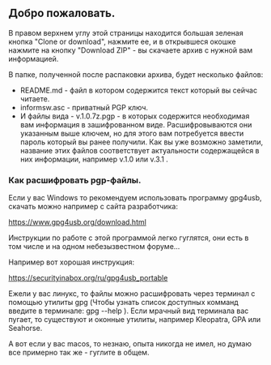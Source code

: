 ## Добро пожаловать.

   В правом верхнем углу этой страницы находится большая зеленая кнопка "Clone or download", нажмите ее, и в открывшеся окошке нажмите на кнопку "Download ZIP" - вы скачаете архив с нужной вам информацией. 

  В папке, полученной после распаковки архива, будет несколько файлов: 
* README.md - файл в котором содержится текст который вы сейчас читаете.
* informsw.asc - приватный PGP ключ.
* И файлы вида - v.1.0.7z.pgp  - в которых содержится необходимая вам информация в зашифрованном виде. Расшифровываются они указанным выше ключем, но для этого вам потребуется ввести пароль который вы ранее получили. Как вы уже возможно заметили, название этих файлов соответствует актуальности содержащейся в них информации, например v.1.0 или v.3.1 .

### Как расшифровать pgp-файлы.

Если у вас Windows то рекомендуем использовать программу gpg4usb, скачать можно например с сайта разработчика:

https://www.gpg4usb.org/download.html

Инструкции по работе с этой программой легко гуглятся, они есть в том числе и на одном небезызвестном форуме...

Например вот хорошая инструкция:

https://securityinabox.org/ru/gpg4usb_portable

  Ежели у вас линукс, то файлы можно расшифровать через терминал с помощью утилиты gpg (Чтобы узнать список доступных комманд введите в терминале: gpg --help ). Если мрачный вид терминала вас пугает, то существуют и оконные утилиты, например Kleopatra, GPA или Seahorse. 
  
  А вот если у вас macos, то незнаю, опыта никогда не имел, но думаю все примерно так же - гуглите в общем.
